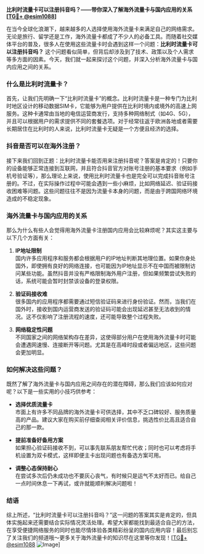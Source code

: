 **比利时流量卡可以注册抖音吗？——带你深入了解海外流量卡与国内应用的关系[[TG💪+ @esim1088](https://t.me/s/esim1088)]**

在当今全球化浪潮下，越来越多的人选择使用海外流量卡来满足自己的网络需求。无论是旅行、留学还是工作，海外流量卡都成了不少人的必备工具。而随着社交媒体平台的普及，很多人在使用这些流量卡时会遇到这样一个问题：**比利时流量卡可以注册抖音吗？** 这个问题看似简单，但背后却涉及到了技术、政策以及个人需求等多方面的因素。今天，我们就一起来探讨这个问题，并深入分析海外流量卡与国内应用之间的关系。

### 什么是比利时流量卡？

首先，让我们先明确一下“比利时流量卡”的概念。比利时流量卡是一种专门为比利时地区设计的移动数据SIM卡，它能够为用户提供在比利时境内或境外的高速上网服务。这种卡通常由当地的电信运营商发行，支持多种网络制式（如4G、5G），并且可以根据用户的需求提供不同的套餐选项。对于经常往返于欧洲各地或者需要长期居住在比利时的人来说，比利时流量卡无疑是一个方便且经济的选择。

### 抖音是否可以在海外注册？

接下来我们回到正题：比利时流量卡能否用来注册抖音呢？答案是肯定的！只要你的设备能够正常连接到互联网，并且符合抖音官方对账号注册的基本要求（例如手机号验证等），那么理论上来说，使用比利时流量卡也是完全可以完成抖音账号注册的。不过，在实际操作过程中可能会遇到一些小麻烦，比如网络延迟、验证码接收困难等问题。这些问题往往不是因为流量卡本身的问题，而是由于跨国网络环境造成的不稳定现象。

### 海外流量卡与国内应用的关系

那么为什么有些人会觉得用海外流量卡注册国内应用会比较麻烦呢？其实这主要与以下几个方面有关：

1. **IP地址限制**  
   国内许多应用程序和服务都会根据用户的IP地址判断其地理位置。如果你身处国外，即使拥有良好的网络连接，也可能因为IP地址显示不在中国而被限制访问某些功能。虽然抖音并没有严格限制海外用户注册，但如果频繁尝试失败的话，系统可能会暂时封禁该设备的登录权限。

2. **验证码接收难**  
   很多国内的应用程序都需要通过短信验证码来进行身份验证。然而，当我们在国外时，接收到国内运营商发送的验证码可能会出现延迟甚至无法收到的情况。这不仅影响了注册流程的速度，还可能导致整个过程失败。

3. **网络稳定性问题**  
   不同国家之间的网络架构存在差异，这使得部分用户在使用海外流量卡时可能会遭遇网速慢、连接断开等问题。尤其是在高峰时段或者偏远地区，这些问题会更加明显。

### 如何解决这些问题？

既然了解了海外流量卡与国内应用之间存在的潜在障碍，那么我们应该如何应对呢？以下是一些实用的小技巧供参考：

- **选择优质流量卡**  
  市面上有许多不同品牌的海外流量卡可供选择，其中不乏口碑较好、服务质量高的产品。建议大家在购买前仔细查阅相关评价信息，挑选性价比高且适合自己的那一款。
  
- **提前准备好备用方案**  
  如果担心验证码接收不到，可以事先联系朋友帮忙代收；同时也可以考虑将手机设置为双卡模式，这样即便主卡出现问题也有备选方案可用。

- **调整心态保持耐心**  
  在尝试多次后仍未成功也不要灰心丧气，有时候只是运气不太好而已。给自己一点时间休息一下再试，或许就能顺利解决问题啦！

### 结语

综上所述，“比利时流量卡可以注册抖音吗？”这一问题的答案其实是肯定的，但具体实施起来还需要结合实际情况灵活处理。希望大家都能找到最适合自己的方法，在享受便捷网络服务的同时也能尽情体验各类精彩纷呈的国内应用内容！最后别忘了关注我们的频道哦～更多关于海外流量卡的知识尽在这里等你发现！[[TG💪+ @esim1088](https://t.me/s/esim1088) ![Image](https://i.postimg.cc/4NQfJmqS/Snipaste-2025-05-13-00-14-12.png)]